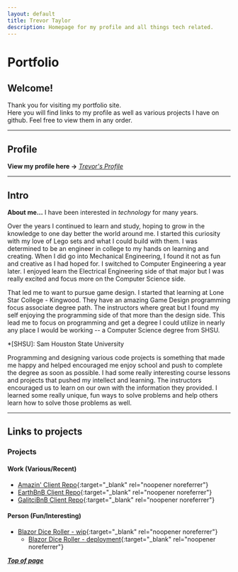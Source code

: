 ```yaml
---
layout: default
title: Trevor Taylor
description: Homepage for my profile and all things tech related.
---
```

<a name="top"></a>
# Portfolio

## Welcome!
Thank you for visiting my portfolio site.  
Here you will find links to my profile as well as various projects I have on github.
Feel free to view them in any order.

---

## Profile
**View my profile here -\>** _[Trevor's Profile](pages/profile.md)_

---

## Intro
**About me...** I have been interested in _technology_ for many years.

Over the years I continued to learn and study, hoping to grow in the knowledge to one day better
the world around me. I started this curiosity with my love of Lego sets and what I could build
with them. I was determined to be an engineer in college to my hands on learning and creating.
When I did go into Mechanical Engineering, I found it not as fun and creative as I had hoped
for. I switched to Computer Engineering a year later. I enjoyed learn the Electrical Engineering
side of that major but I was really excited and focus more on the Computer Science side.

That led me to want to pursue game design. I started that learning at Lone Star College -
Kingwood. They have an amazing Game Design programming focus associate degree path. The
instructors where great but I found my self enjoying the programming side of that more than the
design side. This lead me to focus on programming and get a degree I could utilize in nearly any
place I would be working -- a Computer Science degree from SHSU.

*[SHSU]: Sam Houston State University

Programming and designing various code projects is something that made me happy and helped
encouraged me enjoy school and push to complete the degree as soon as possible. I had some
really interesting course lessons and projects that pushed my intellect and learning. The
instructors encouraged us to learn on our own with the information they provided. I learned some
really unique, fun ways to solve problems and help others learn how to solve those problems as
well.

---

## Links to projects

### Projects
<!--[link display name](link to project)-->
#### Work (Various/Recent)
- [Amazin' Client Repo](https://github.com/Trevis42/client-Amazin){:target="\_blank" rel="noopener noreferrer"}  
- [EarthBnB Client Repo](https://github.com/Trevis42/client-EarthBnB){:target="\_blank" rel="noopener noreferrer"}  
- [GalitciBnB Client Repo](https://github.com/Trevis42/client-GalacticBnB){:target="\_blank" rel="noopener noreferrer"}

#### Person (Fun/Interesting)
- [Blazor Dice Roller - wip](https://github.com/Trevis42/DiceRoller-BlazorApp){:target="\_blank" rel="noopener noreferrer"}
  - [Blazor Dice Roller - deployment](https://blazor-dice-roller.netlify.app/){:target="\_blank" rel="noopener noreferrer"}

**_[Top of page](#top)_**
